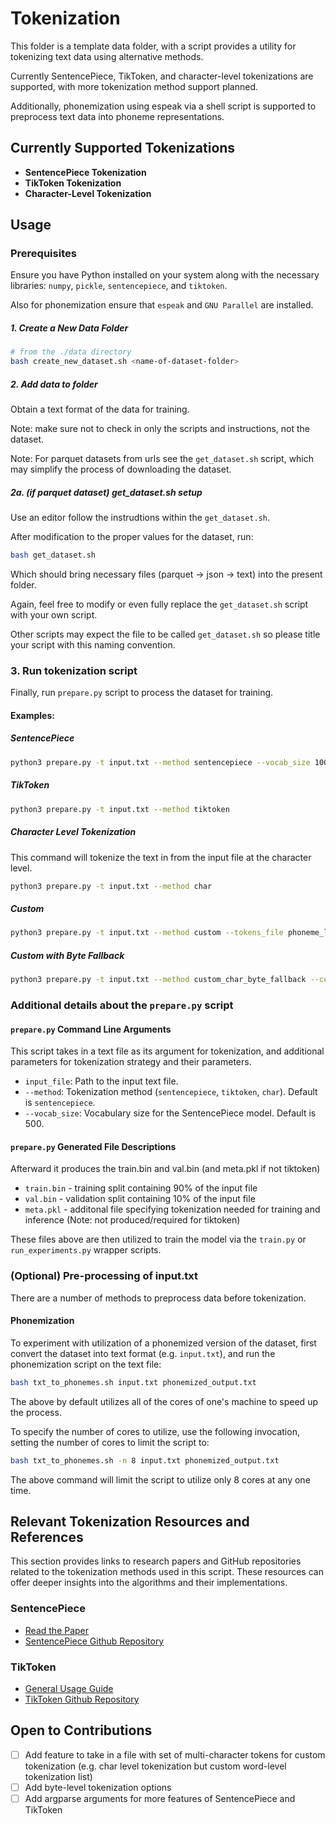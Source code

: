 # Tokenization

This folder is a template data folder, with a script provides a utility for
tokenizing text data using alternative methods.

Currently SentencePiece, TikToken, and character-level tokenizations are
supported, with more tokenization method support planned.

Additionally, phonemization using espeak via a shell script is supported to
preprocess text data into phoneme representations.

## Currently Supported Tokenizations

- **SentencePiece Tokenization**
- **TikToken Tokenization**
- **Character-Level Tokenization**

## Usage

### Prerequisites

Ensure you have Python installed on your system along with the necessary
libraries: `numpy`, `pickle`, `sentencepiece`, and `tiktoken`.

Also for phonemization ensure that `espeak` and `GNU Parallel` are installed.

##### 1. Create a New Data Folder

```bash
# from the ./data directory
bash create_new_dataset.sh <name-of-dataset-folder>
```

##### 2. Add data to folder

Obtain a text format of the data for training.

Note: make sure not to check in only the scripts and instructions, not the dataset.

Note: For parquet datasets from urls see the `get_dataset.sh` script, which may
simplify the process of downloading the dataset.

##### 2a. (if parquet dataset) get_dataset.sh setup

Use an editor follow the instrudtions within the `get_dataset.sh`.

After modification to the proper values for the dataset, run:

```bash
bash get_dataset.sh
```

Which should bring necessary files (parquet -> json -> text) into the present folder.

Again, feel free to modify or even fully replace the `get_dataset.sh` script with your own script.

Other scripts may expect the file to be called `get_dataset.sh` so please title
your script with this naming convention.

### 3. Run tokenization script

Finally, run `prepare.py` script to process the dataset for training.

#### Examples:

##### SentencePiece

```bash
python3 prepare.py -t input.txt --method sentencepiece --vocab_size 1000
```

##### TikToken

```bash
python3 prepare.py -t input.txt --method tiktoken
```

##### Character Level Tokenization

This command will tokenize the text in from the input file at the character level.

```bash
python3 prepare.py -t input.txt --method char
```

##### Custom

```bash
python3 prepare.py -t input.txt --method custom --tokens_file phoneme_list.txt
```

##### Custom with Byte Fallback

```bash
python3 prepare.py -t input.txt --method custom_char_byte_fallback --custom_chars_file tokens.txt
```

### Additional details about the `prepare.py` script

#### `prepare.py` Command Line Arguments

This script takes in a text file as its argument for tokenization, and
additional parameters for tokenization strategy and their parameters.

- `input_file`: Path to the input text file.
- `--method`: Tokenization method (`sentencepiece`, `tiktoken`, `char`). Default is `sentencepiece`.
- `--vocab_size`: Vocabulary size for the SentencePiece model. Default is 500.

#### `prepare.py` Generated File Descriptions

Afterward it produces the train.bin and val.bin (and meta.pkl if not tiktoken)
* `train.bin` - training split containing 90% of the input file
* `val.bin` - validation split containing 10% of the input file
* `meta.pkl` - additonal file specifying tokenization needed for training and inference (Note: not produced/required for tiktoken)

These files above are then utilized to train the model via the `train.py` or
`run_experiments.py` wrapper scripts.

### (Optional) Pre-processing of input.txt

There are a number of methods to preprocess data before tokenization.

#### Phonemization

To experiment with utilization of a phonemized version of the dataset, first
convert the dataset into text format (e.g. `input.txt`), and run the
phonemization script on the text file:

```bash
bash txt_to_phonemes.sh input.txt phonemized_output.txt
```

The above by default utilizes all of the cores of one's machine to speed up the
process.

To specify the number of cores to utilize, use the following invocation, setting
the number of cores to limit the script to:

```bash
bash txt_to_phonemes.sh -n 8 input.txt phonemized_output.txt
```

The above command will limit the script to utilize only 8 cores at any one time.

## Relevant Tokenization Resources and References

This section provides links to research papers and GitHub repositories related to the tokenization methods used in this script. These resources can offer deeper insights into the algorithms and their implementations.

### SentencePiece

- [Read the Paper](https://arxiv.org/abs/1808.06226)
- [SentencePiece Github Repository](https://github.com/google/sentencepiece)

### TikToken

- [General Usage Guide](https://github.com/openai/openai-cookbook/blob/main/examples/How_to_count_tokens_with_tiktoken.ipynb)
- [TikToken Github Repository](https://github.com/openai/tiktoken)

## Open to Contributions

- [ ] Add feature to take in a file with set of multi-character tokens for custom tokenization (e.g. char level tokenization but custom word-level tokenization list)
- [ ] Add byte-level tokenization options
- [ ] Add argparse arguments for more features of SentencePiece and TikToken
